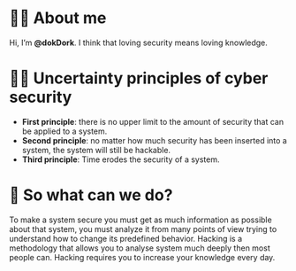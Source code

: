 # 👨‍💻 About me
Hi, I’m **@dokDork**.
I think that loving security means loving knowledge.

# 🏴‍☠️ Uncertainty principles of cyber security
+ **First principle**: there is no upper limit to the amount of security that can be applied to a system.
+ **Second principle**: no matter how much security has been inserted into a system, the system will still be hackable.
+ **Third principle**: Time erodes the security of a system.

# 📖 So what can we do?
To make a system secure you must get as much information as possible about that system, you must analyze it from many points of view trying to understand how to change its predefined behavior.
Hacking is a methodology that allows you to analyse system much deeply then most people can. 
Hacking requires you to increase your knowledge every day.

<!---
dokDork/dokDork is a ✨ special ✨ repository because its `README.md` (this file) appears on your GitHub profile.
You can click the Preview link to take a look at your changes.
--->
